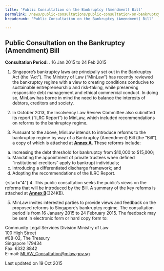 ```yaml
---
title: 'Public Consultation on the Bankruptcy (Amendment) Bill'
permalink: /news/public-consultations/public-consultation-on-bankruptcy-amendment-bill/
breadcrumb: 'Public Consultation on the Bankruptcy (Amendment) Bill'

---
```



Public Consultation on the Bankruptcy (Amendment) Bill
---

**Consultation Period:** . 
16 Jan 2015 to 24 Feb 2015

1. Singapore’s bankruptcy laws are principally set out in the Bankruptcy Act (the “Act”). The Ministry of Law (“MinLaw”) has recently reviewed the bankruptcy regime with a view to creating conditions conducive to sustainable entrepreneurship and risk-taking, while preserving responsible debt management and ethical commercial conduct. In doing so, MinLaw has borne in mind the need to balance the interests of debtors, creditors and society.  

2. In October 2013, the Insolvency Law Review Committee also submitted its report (“ILRC Report”) to MinLaw, which included recommendations on reforms to the bankruptcy regime. 

3. Pursuant to the above, MinLaw intends to introduce reforms to the bankruptcy regime by way of a Bankruptcy (Amendment) Bill (the “Bill”), a copy of which is attached at [**Annex A**](/files/Annex-A-Draft-Bankruptcy-Amendment-Bill-160115.pdf). These reforms include: 

<ol style="list-style-type: lower-alpha">
  <li>Increasing the debt threshold for bankruptcy from $10,000 to $15,000; </li>
  <li>Mandating the appointment of private trustees when defined “institutional creditors” apply to bankrupt individuals; </li>
  <li>Introducing a differentiated discharge framework; and </li>
  <li> Adopting the recommendations of the ILRC Report. </li>
</ol>

{:start="4"}
4. This public consultation seeks the public’s views on the reforms that will be introduced by the Bill.  A summary of the key reforms is attached at [**Annex B**](/files/Annex-B-Summary-of-Key-Reforms.pdf)(324KB).

5. MinLaw invites interested parties to provide views and feedback on the proposed reforms to Singapore’s bankruptcy regime. The consultation period is from 16 January 2015 to 24 February 2015. The feedback may be sent in electronic form or hard copy form to:

<p class="address-centered">
Community Legal Services Division
Ministry of Law<br>
100 High Street<br>
#08-02, The Treasury<br>
Singapore 179434<br>
Fax: 6332 8842<br>
E-mail: <a href="mailto:MLAW_Consultation@mlaw.gov.sg">MLAW_Consultation@mlaw.gov.sg</a>
</p>

<p class="right-side-updated">Last updated on 19 Oct 2015<p>

